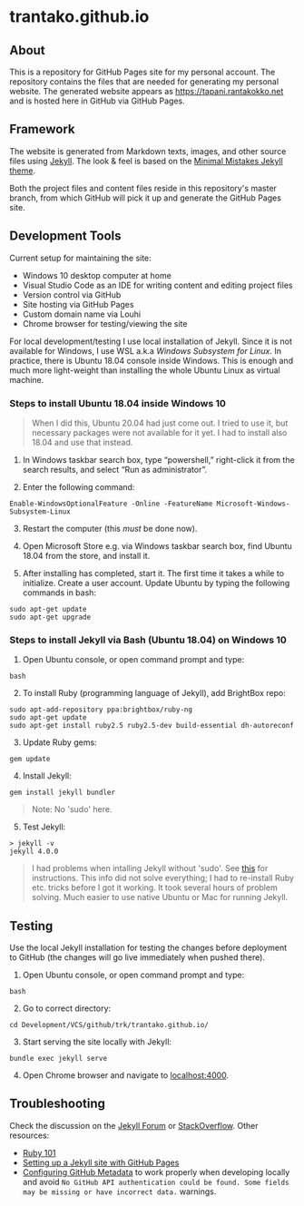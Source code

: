 # trantako.github.io

## About

This is a repository for GitHub Pages site for my personal account. The repository contains the files that are needed for generating my personal website. The generated website appears as https://tapani.rantakokko.net and is hosted here in GitHub via GitHub Pages.

## Framework

The website is generated from Markdown texts, images, and other source files using [Jekyll](https://jekyllrb.com/). The look & feel is based on the [Minimal Mistakes Jekyll theme](https://github.com/mmistakes/minimal-mistakes).

Both the project files and content files reside in this repository's master branch, from which GitHub will pick it up and generate the GitHub Pages site.

## Development Tools

Current setup for maintaining the site:
- Windows 10 desktop computer at home
- Visual Studio Code as an IDE for writing content and editing project files
- Version control via GitHub
- Site hosting via GitHub Pages
- Custom domain name via Louhi
- Chrome browser for testing/viewing the site

For local development/testing I use local installation of Jekyll. Since it is not available for Windows, I use WSL a.k.a *Windows Subsystem for Linux*. In practice, there is Ubuntu 18.04 console inside Windows. This is enough and much more light-weight than installing the whole Ubuntu Linux as virtual machine.

### Steps to install Ubuntu 18.04 inside Windows 10

> When I did this, Ubuntu 20.04 had just come out. I tried to use it, but necessary packages were not available for it yet. I had to install also 18.04 and use that instead.

1. In Windows taskbar search box, type “powershell,” right-click it from the search results, and select “Run as administrator”.

2. Enter the following command:

```
Enable-WindowsOptionalFeature -Online -FeatureName Microsoft-Windows-Subsystem-Linux
```

3. Restart the computer (this *must* be done now).

4. Open Microsoft Store e.g. via Windows taskbar search box, find Ubuntu 18.04 from the store, and install it.

5. After installing has completed, start it. The first time it takes a while to initialize. Create a user account. Update Ubuntu by typing the following commands in bash:

```
sudo apt-get update
sudo apt-get upgrade
```

### Steps to install Jekyll via Bash (Ubuntu 18.04) on Windows 10

1. Open Ubuntu console, or open command prompt and type:
```
bash
```

2. To install Ruby (programming language of Jekyll), add BrightBox repo:
```
sudo apt-add-repository ppa:brightbox/ruby-ng
sudo apt-get update
sudo apt-get install ruby2.5 ruby2.5-dev build-essential dh-autoreconf
```

3. Update Ruby gems:
```
gem update
```

4. Install Jekyll:
```
gem install jekyll bundler
```

> Note: No 'sudo' here.

5. Test Jekyll:
```
> jekyll -v
jekyll 4.0.0
```

> I had problems when intalling Jekyll without 'sudo'. See [this](https://jekyllrb.com/docs/troubleshooting/#no-sudo) for instructions. This info did not solve everything; I had to re-install Ruby etc. tricks before I got it working. It took several hours of problem solving. Much easier to use native Ubuntu or Mac for running Jekyll.

## Testing

Use the local Jekyll installation for testing the changes before deployment to GitHub (the changes will go live immediately when pushed there).

1. Open Ubuntu console, or open command prompt and type:
```
bash
```

2. Go to correct directory:
```
cd Development/VCS/github/trk/trantako.github.io/
```

3. Start serving the site locally with Jekyll:
```
bundle exec jekyll serve
```

4. Open Chrome browser and navigate to [localhost:4000](localhost:4000).

## Troubleshooting

Check the discussion on the [Jekyll Forum](https://talk.jekyllrb.com/) or [StackOverflow](https://stackoverflow.com/questions/tagged/jekyll). Other resources:

- [Ruby 101](https://jekyllrb.com/docs/ruby-101/)
- [Setting up a Jekyll site with GitHub Pages](https://jekyllrb.com/docs/github-pages/)
- [Configuring GitHub Metadata](https://github.com/jekyll/github-metadata/blob/master/docs/configuration.md#configuration) to work properly when developing locally and avoid `No GitHub API authentication could be found. Some fields may be missing or have incorrect data.` warnings.
